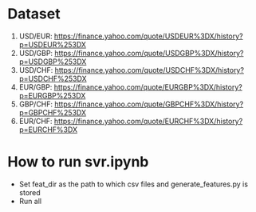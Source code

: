 # Dataset
1. USD/EUR:
https://finance.yahoo.com/quote/USDEUR%3DX/history?p=USDEUR%253DX
2. USD/GBP:
https://finance.yahoo.com/quote/USDGBP%3DX/history?p=USDGBP%253DX
3. USD/CHF:
https://finance.yahoo.com/quote/USDCHF%3DX/history?p=USDCHF%253DX
4. EUR/GBP:
https://finance.yahoo.com/quote/EURGBP%3DX/history?p=EURGBP%253DX
5. GBP/CHF:
https://finance.yahoo.com/quote/GBPCHF%3DX/history?p=GBPCHF%253DX
6. EUR/CHF:
https://finance.yahoo.com/quote/EURCHF%3DX/history?p=EURCHF%3DX

# How to run svr.ipynb
- Set feat_dir as the path to which csv files and generate_features.py is stored
- Run all
